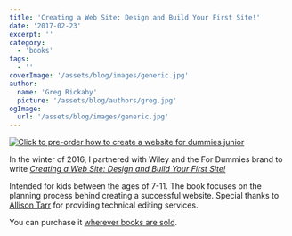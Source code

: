 ```yaml
---
title: 'Creating a Web Site: Design and Build Your First Site!'
date: '2017-02-23'
excerpt: ''
category:
  - 'books'
tags:
  - ''
coverImage: '/assets/blog/images/generic.jpg'
author:
  name: 'Greg Rickaby'
  picture: '/assets/blog/authors/greg.jpg'
ogImage:
  url: '/assets/blog/images/generic.jpg'
---
```


[![Click to pre-order how to create a website for dummies junior](images/9781119376514_p0_v1_s192x300.jpg)](https://gregslink.co/create-a-website-am)

In the winter of 2016, I partnered with Wiley and the For Dummies brand to write [_Creating a Web Site: Design and Build Your First Site!_](https://gregslink.co/create-a-website-am)

Intended for kids between the ages of 7-11. The book focuses on the planning process behind creating a successful website. Special thanks to [Allison Tarr](https://allisontarr.com/) for providing technical editing services.

You can purchase it [wherever books are sold](https://gregslink.co/create-a-website-am).
